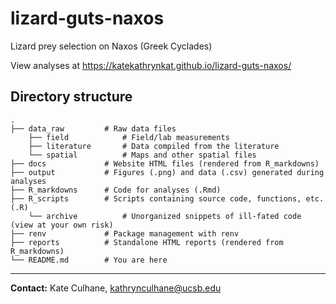 # lizard-guts-naxos

Lizard prey selection on Naxos (Greek Cyclades)

View analyses at https://katekathrynkat.github.io/lizard-guts-naxos/

## Directory structure

    .
    ├── data_raw         # Raw data files
        ├── field            # Field/lab measurements
        ├── literature       # Data compiled from the literature
        └── spatial          # Maps and other spatial files
    ├── docs             # Website HTML files (rendered from R_markdowns)
    ├── output           # Figures (.png) and data (.csv) generated during analyses
    ├── R_markdowns      # Code for analyses (.Rmd)
    ├── R_scripts        # Scripts containing source code, functions, etc. (.R)
        └── archive          # Unorganized snippets of ill-fated code (view at your own risk)
    ├── renv             # Package management with renv
    ├── reports          # Standalone HTML reports (rendered from R_markdowns)
    └── README.md        # You are here

-----

**Contact:** Kate Culhane, kathrynculhane@ucsb.edu
